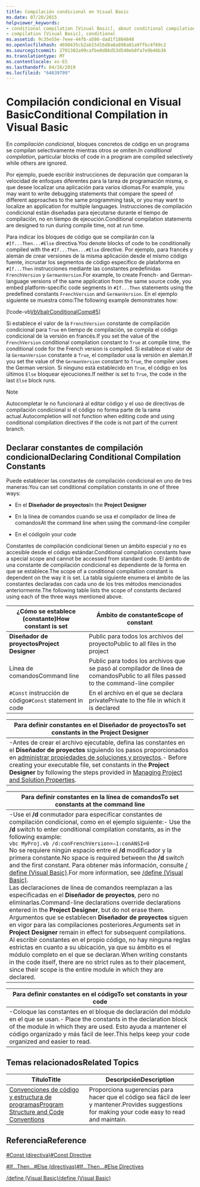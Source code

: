 ```yaml
---
title: Compilación condicional en Visual Basic
ms.date: 07/20/2015
helpviewer_keywords:
- conditional compilation [Visual Basic], about conditional compilation
- compilation [Visual Basic], conditional
ms.assetid: 9c35e55e-7eee-44fb-a586-dad1f1884848
ms.openlocfilehash: 4698435cb2ab15d16d8a8a898a01a9ffbc4f69c2
ms.sourcegitcommit: 2701302a99cafbe0d86d53d540eb0fa7e9b46b36
ms.translationtype: MT
ms.contentlocale: es-ES
ms.lasthandoff: 04/28/2019
ms.locfileid: "64639799"
---
```

# <a name="conditional-compilation-in-visual-basic"></a><span data-ttu-id="467c5-102">Compilación condicional en Visual Basic</span><span class="sxs-lookup"><span data-stu-id="467c5-102">Conditional Compilation in Visual Basic</span></span>
<span data-ttu-id="467c5-103">En *compilación condicional*, bloques concretos de código en un programa se compilan selectivamente mientras otros se omiten.</span><span class="sxs-lookup"><span data-stu-id="467c5-103">In *conditional compilation*, particular blocks of code in a program are compiled selectively while others are ignored.</span></span>  
  
 <span data-ttu-id="467c5-104">Por ejemplo, puede escribir instrucciones de depuración que comparan la velocidad de enfoques diferentes para la tarea de programación misma, o que desee localizar una aplicación para varios idiomas.</span><span class="sxs-lookup"><span data-stu-id="467c5-104">For example, you may want to write debugging statements that compare the speed of different approaches to the same programming task, or you may want to localize an application for multiple languages.</span></span> <span data-ttu-id="467c5-105">Instrucciones de compilación condicional están diseñadas para ejecutarse durante el tiempo de compilación, no en tiempo de ejecución.</span><span class="sxs-lookup"><span data-stu-id="467c5-105">Conditional compilation statements are designed to run during compile time, not at run time.</span></span>  
  
 <span data-ttu-id="467c5-106">Para indicar los bloques de código que se compilarán con la `#If...Then...#Else` directiva.</span><span class="sxs-lookup"><span data-stu-id="467c5-106">You denote blocks of code to be conditionally compiled with the `#If...Then...#Else` directive.</span></span> <span data-ttu-id="467c5-107">Por ejemplo, para francés y alemán de crear versiones de la misma aplicación desde el mismo código fuente, incrustar los segmentos de código específico de plataforma en `#If...Then` instrucciones mediante las constantes predefinidas `FrenchVersion` y `GermanVersion`.</span><span class="sxs-lookup"><span data-stu-id="467c5-107">For example, to create French- and German-language versions of the same application from the same source code, you embed platform-specific code segments in `#If...Then` statements using the predefined constants `FrenchVersion` and `GermanVersion`.</span></span> <span data-ttu-id="467c5-108">En el ejemplo siguiente se muestra cómo:</span><span class="sxs-lookup"><span data-stu-id="467c5-108">The following example demonstrates how:</span></span>  
  
 [!code-vb[VbVbalrConditionalComp#5](~/samples/snippets/visualbasic/VS_Snippets_VBCSharp/VbVbalrConditionalComp/VB/Class1.vb#5)]  
  
 <span data-ttu-id="467c5-109">Si establece el valor de la `FrenchVersion` constante de compilación condicional para `True` en tiempo de compilación, se compila el código condicional de la versión en francés.</span><span class="sxs-lookup"><span data-stu-id="467c5-109">If you set the value of the `FrenchVersion` conditional compilation constant to `True` at compile time, the conditional code for the French version is compiled.</span></span> <span data-ttu-id="467c5-110">Si establece el valor de la `GermanVersion` constante a `True`, el compilador usa la versión en alemán.</span><span class="sxs-lookup"><span data-stu-id="467c5-110">If you set the value of the `GermanVersion` constant to `True`, the compiler uses the German version.</span></span> <span data-ttu-id="467c5-111">Si ninguno está establecido en `True`, el código en los últimos `Else` bloquear ejecuciones.</span><span class="sxs-lookup"><span data-stu-id="467c5-111">If neither is set to `True`, the code in the last `Else` block runs.</span></span>  
  
> [!NOTE]
>  <span data-ttu-id="467c5-112">Autocompletar le no funcionará al editar código y el uso de directivas de compilación condicional si el código no forma parte de la rama actual.</span><span class="sxs-lookup"><span data-stu-id="467c5-112">Autocompletion will not function when editing code and using conditional compilation directives if the code is not part of the current branch.</span></span>  
  
## <a name="declaring-conditional-compilation-constants"></a><span data-ttu-id="467c5-113">Declarar constantes de compilación condicional</span><span class="sxs-lookup"><span data-stu-id="467c5-113">Declaring Conditional Compilation Constants</span></span>  
 <span data-ttu-id="467c5-114">Puede establecer las constantes de compilación condicional en uno de tres maneras:</span><span class="sxs-lookup"><span data-stu-id="467c5-114">You can set conditional compilation constants in one of three ways:</span></span>  
  
- <span data-ttu-id="467c5-115">En el **Diseñador de proyectos**</span><span class="sxs-lookup"><span data-stu-id="467c5-115">In the **Project Designer**</span></span>  
  
- <span data-ttu-id="467c5-116">En la línea de comandos cuando se usa el compilador de línea de comandos</span><span class="sxs-lookup"><span data-stu-id="467c5-116">At the command line when using the command-line compiler</span></span>  
  
- <span data-ttu-id="467c5-117">En el código</span><span class="sxs-lookup"><span data-stu-id="467c5-117">In your code</span></span>  
  
 <span data-ttu-id="467c5-118">Constantes de compilación condicional tienen un ámbito especial y no es accesible desde el código estándar.</span><span class="sxs-lookup"><span data-stu-id="467c5-118">Conditional compilation constants have a special scope and cannot be accessed from standard code.</span></span> <span data-ttu-id="467c5-119">El ámbito de una constante de compilación condicional es dependiente de la forma en que se establece.</span><span class="sxs-lookup"><span data-stu-id="467c5-119">The scope of a conditional compilation constant is dependent on the way it is set.</span></span> <span data-ttu-id="467c5-120">La tabla siguiente enumera el ámbito de las constantes declaradas con cada uno de los tres métodos mencionados anteriormente.</span><span class="sxs-lookup"><span data-stu-id="467c5-120">The following table lists the scope of constants declared using each of the three ways mentioned above.</span></span>  
  
|<span data-ttu-id="467c5-121">¿Cómo se establece (constante)</span><span class="sxs-lookup"><span data-stu-id="467c5-121">How constant is set</span></span>|<span data-ttu-id="467c5-122">Ámbito de constante</span><span class="sxs-lookup"><span data-stu-id="467c5-122">Scope of constant</span></span>|  
|---|---|  
|<span data-ttu-id="467c5-123">**Diseñador de proyectos**</span><span class="sxs-lookup"><span data-stu-id="467c5-123">**Project Designer**</span></span>|<span data-ttu-id="467c5-124">Public para todos los archivos del proyecto</span><span class="sxs-lookup"><span data-stu-id="467c5-124">Public to all files in the project</span></span>|  
|<span data-ttu-id="467c5-125">Línea de comandos</span><span class="sxs-lookup"><span data-stu-id="467c5-125">Command line</span></span>|<span data-ttu-id="467c5-126">Public para todos los archivos que se pasó al compilador de línea de comandos</span><span class="sxs-lookup"><span data-stu-id="467c5-126">Public to all files passed to the command-line compiler</span></span>|  
|<span data-ttu-id="467c5-127">`#Const` instrucción de código</span><span class="sxs-lookup"><span data-stu-id="467c5-127">`#Const` statement in code</span></span>|<span data-ttu-id="467c5-128">En el archivo en el que se declara private</span><span class="sxs-lookup"><span data-stu-id="467c5-128">Private to the file in which it is declared</span></span>|  
  
|<span data-ttu-id="467c5-129">Para definir constantes en el Diseñador de proyectos</span><span class="sxs-lookup"><span data-stu-id="467c5-129">To set constants in the Project Designer</span></span>|  
|---|  
|<span data-ttu-id="467c5-130">-Antes de crear el archivo ejecutable, defina las constantes en el **Diseñador de proyectos** siguiendo los pasos proporcionados en [administrar propiedades de soluciones y proyectos](/visualstudio/ide/managing-project-and-solution-properties).</span><span class="sxs-lookup"><span data-stu-id="467c5-130">-   Before creating your executable file, set constants in the **Project Designer** by following the steps provided in [Managing Project and Solution Properties](/visualstudio/ide/managing-project-and-solution-properties).</span></span>|  
  
|<span data-ttu-id="467c5-131">Para definir constantes en la línea de comandos</span><span class="sxs-lookup"><span data-stu-id="467c5-131">To set constants at the command line</span></span>|  
|---|  
|<span data-ttu-id="467c5-132">-Use el **/d** conmutador para especificar constantes de compilación condicional, como en el ejemplo siguiente:</span><span class="sxs-lookup"><span data-stu-id="467c5-132">-   Use the **/d** switch to enter conditional compilation constants, as in the following example:</span></span><br />     `vbc MyProj.vb /d:conFrenchVersion=–1:conANSI=0`<br />     <span data-ttu-id="467c5-133">No se requiere ningún espacio entre el **/d** modificador y la primera constante.</span><span class="sxs-lookup"><span data-stu-id="467c5-133">No space is required between the **/d** switch and the first constant.</span></span> <span data-ttu-id="467c5-134">Para obtener más información, consulte [/ define (Visual Basic)](../../../visual-basic/reference/command-line-compiler/define.md).</span><span class="sxs-lookup"><span data-stu-id="467c5-134">For more information, see [/define (Visual Basic)](../../../visual-basic/reference/command-line-compiler/define.md).</span></span><br />     <span data-ttu-id="467c5-135">Las declaraciones de línea de comandos reemplazan a las especificadas en el **Diseñador de proyectos**, pero no eliminarlas.</span><span class="sxs-lookup"><span data-stu-id="467c5-135">Command-line declarations override declarations entered in the **Project Designer**, but do not erase them.</span></span> <span data-ttu-id="467c5-136">Argumentos que se establecen **Diseñador de proyectos** siguen en vigor para las compilaciones posteriores.</span><span class="sxs-lookup"><span data-stu-id="467c5-136">Arguments set in **Project Designer** remain in effect for subsequent compilations.</span></span><br />     <span data-ttu-id="467c5-137">Al escribir constantes en el propio código, no hay ninguna reglas estrictas en cuanto a su ubicación, ya que su ámbito es el módulo completo en el que se declaran.</span><span class="sxs-lookup"><span data-stu-id="467c5-137">When writing constants in the code itself, there are no strict rules as to their placement, since their scope is the entire module in which they are declared.</span></span>|  
  
|<span data-ttu-id="467c5-138">Para definir constantes en el código</span><span class="sxs-lookup"><span data-stu-id="467c5-138">To set constants in your code</span></span>|  
|---|  
|<span data-ttu-id="467c5-139">-Coloque las constantes en el bloque de declaración del módulo en el que se usan.</span><span class="sxs-lookup"><span data-stu-id="467c5-139">-   Place the constants in the declaration block of the module in which they are used.</span></span> <span data-ttu-id="467c5-140">Esto ayuda a mantener el código organizado y más fácil de leer.</span><span class="sxs-lookup"><span data-stu-id="467c5-140">This helps keep your code organized and easier to read.</span></span>|  
  
## <a name="related-topics"></a><span data-ttu-id="467c5-141">Temas relacionados</span><span class="sxs-lookup"><span data-stu-id="467c5-141">Related Topics</span></span>  
  
|<span data-ttu-id="467c5-142">Título</span><span class="sxs-lookup"><span data-stu-id="467c5-142">Title</span></span>|<span data-ttu-id="467c5-143">Descripción</span><span class="sxs-lookup"><span data-stu-id="467c5-143">Description</span></span>|  
|---|---|  
|[<span data-ttu-id="467c5-144">Convenciones de código y estructura de programas</span><span class="sxs-lookup"><span data-stu-id="467c5-144">Program Structure and Code Conventions</span></span>](../../../visual-basic/programming-guide/program-structure/program-structure-and-code-conventions.md)|<span data-ttu-id="467c5-145">Proporciona sugerencias para hacer que el código sea fácil de leer y mantener.</span><span class="sxs-lookup"><span data-stu-id="467c5-145">Provides suggestions for making your code easy to read and maintain.</span></span>|  
  
## <a name="reference"></a><span data-ttu-id="467c5-146">Referencia</span><span class="sxs-lookup"><span data-stu-id="467c5-146">Reference</span></span>  
 [<span data-ttu-id="467c5-147">#Const (directiva)</span><span class="sxs-lookup"><span data-stu-id="467c5-147">#Const Directive</span></span>](../../../visual-basic/language-reference/directives/const-directive.md)  
  
 [<span data-ttu-id="467c5-148">#If...Then...#Else (directivas)</span><span class="sxs-lookup"><span data-stu-id="467c5-148">#If...Then...#Else Directives</span></span>](../../../visual-basic/language-reference/directives/if-then-else-directives.md)  
  
 [<span data-ttu-id="467c5-149">/define (Visual Basic)</span><span class="sxs-lookup"><span data-stu-id="467c5-149">/define (Visual Basic)</span></span>](../../../visual-basic/reference/command-line-compiler/define.md)
